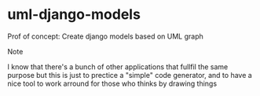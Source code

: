 # uml-django-models
Prof of concept: Create django models based on UML graph

> [!NOTE]
> I know that there's a bunch of other applications that fullfil the same purpose but this is just to prectice a "simple" code generator, and to have a nice tool to work arround for those who thinks by drawing things
